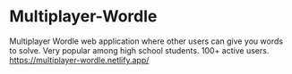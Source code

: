 # Multiplayer-Wordle

Multiplayer Wordle web application where other users can give you words to solve. Very popular among high school students. 100+ active users. https://multiplayer-wordle.netlify.app/
